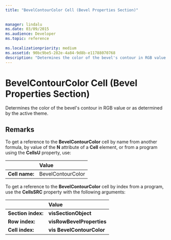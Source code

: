 ```yaml
---
title: "BevelContourColor Cell (Bevel Properties Section)"
 
 
manager: lindalu
ms.date: 03/09/2015
ms.audience: Developer
ms.topic: reference
 
ms.localizationpriority: medium
ms.assetid: 90bc9be5-282e-4a84-9d8b-e11788070768
description: "Determines the color of the bevel's contour in RGB value or as determined by the active theme."
---
```


# BevelContourColor Cell (Bevel Properties Section)

Determines the color of the bevel's contour in RGB value or as determined by the active theme.
  
## Remarks

To get a reference to the **BevelContourColor** cell by name from another formula, by value of the **N** attribute of a **Cell** element, or from a program using the **CellsU** property, use: 
  
||Value |
|:-----|:-----|
| **Cell name:**  <br/> | BevelContourColor  <br/> |
   
To get a reference to the **BevelContourColor** cell by index from a program, use the **CellsSRC** property with the following arguments: 
  
||Value |
|:-----|:-----|
| **Section index:**  <br/> |**visSectionObject** <br/> |
| **Row index:**  <br/> |**visRowBevelProperties** <br/> |
| **Cell index:**  <br/> |**vis BevelContourColor** <br/> |
   

